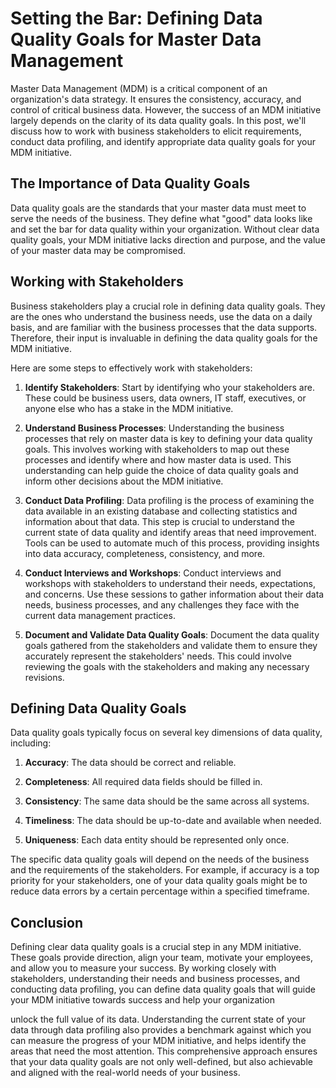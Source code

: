 # Setting the Bar: Defining Data Quality Goals for Master Data Management

Master Data Management (MDM) is a critical component of an organization's data strategy. It ensures the consistency, accuracy, and control of critical business data. However, the success of an MDM initiative largely depends on the clarity of its data quality goals. In this post, we'll discuss how to work with business stakeholders to elicit requirements, conduct data profiling, and identify appropriate data quality goals for your MDM initiative.

## The Importance of Data Quality Goals

Data quality goals are the standards that your master data must meet to serve the needs of the business. They define what "good" data looks like and set the bar for data quality within your organization. Without clear data quality goals, your MDM initiative lacks direction and purpose, and the value of your master data may be compromised.

## Working with Stakeholders

Business stakeholders play a crucial role in defining data quality goals. They are the ones who understand the business needs, use the data on a daily basis, and are familiar with the business processes that the data supports. Therefore, their input is invaluable in defining the data quality goals for the MDM initiative.

Here are some steps to effectively work with stakeholders:

1. **Identify Stakeholders**: Start by identifying who your stakeholders are. These could be business users, data owners, IT staff, executives, or anyone else who has a stake in the MDM initiative.

2. **Understand Business Processes**: Understanding the business processes that rely on master data is key to defining your data quality goals. This involves working with stakeholders to map out these processes and identify where and how master data is used. This understanding can help guide the choice of data quality goals and inform other decisions about the MDM initiative.

3. **Conduct Data Profiling**: Data profiling is the process of examining the data available in an existing database and collecting statistics and information about that data. This step is crucial to understand the current state of data quality and identify areas that need improvement. Tools can be used to automate much of this process, providing insights into data accuracy, completeness, consistency, and more.

4. **Conduct Interviews and Workshops**: Conduct interviews and workshops with stakeholders to understand their needs, expectations, and concerns. Use these sessions to gather information about their data needs, business processes, and any challenges they face with the current data management practices.

5. **Document and Validate Data Quality Goals**: Document the data quality goals gathered from the stakeholders and validate them to ensure they accurately represent the stakeholders' needs. This could involve reviewing the goals with the stakeholders and making any necessary revisions.

## Defining Data Quality Goals

Data quality goals typically focus on several key dimensions of data quality, including:

1. **Accuracy**: The data should be correct and reliable.

2. **Completeness**: All required data fields should be filled in.

3. **Consistency**: The same data should be the same across all systems.

4. **Timeliness**: The data should be up-to-date and available when needed.

5. **Uniqueness**: Each data entity should be represented only once.

The specific data quality goals will depend on the needs of the business and the requirements of the stakeholders. For example, if accuracy is a top priority for your stakeholders, one of your data quality goals might be to reduce data errors by a certain percentage within a specified timeframe.

## Conclusion

Defining clear data quality goals is a crucial step in any MDM initiative. These goals provide direction, align your team, motivate your employees, and allow you to measure your success. By working closely with stakeholders, understanding their needs and business processes, and conducting data profiling, you can define data quality goals that will guide your MDM initiative towards success and help your organization

unlock the full value of its data. Understanding the current state of your data through data profiling also provides a benchmark against which you can measure the progress of your MDM initiative, and helps identify the areas that need the most attention. This comprehensive approach ensures that your data quality goals are not only well-defined, but also achievable and aligned with the real-world needs of your business.